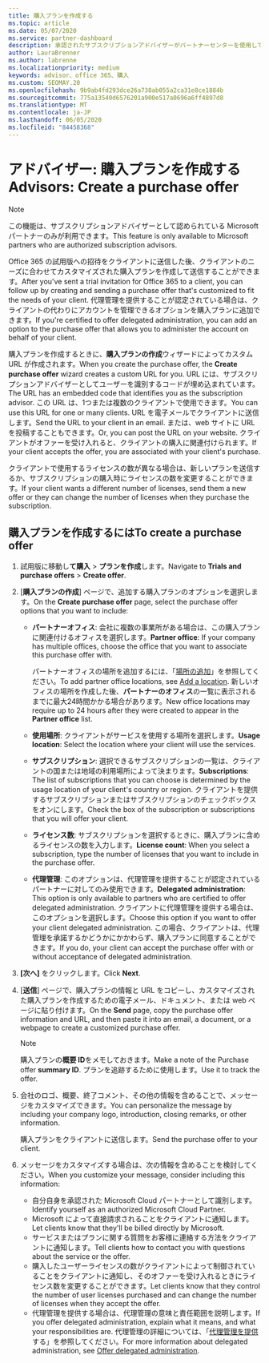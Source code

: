 ```yaml
---
title: 購入プランを作成する
ms.topic: article
ms.date: 05/07/2020
ms.service: partner-dashboard
description: 承認されたサブスクリプションアドバイザーがパートナーセンターを使用して購入プランとカスタム URL を作成し、Office 365 の試用版への招待に含める方法について説明します。
author: LauraBrenner
ms.author: labrenne
ms.localizationpriority: medium
keywords: advisor、office 365、購入
ms.custom: SEOMAY.20
ms.openlocfilehash: 9b9ab4fd293dce26a738ab055a2ca31e8ce1884b
ms.sourcegitcommit: 775a13540d6576201a900e517a0696a6ff4897d8
ms.translationtype: MT
ms.contentlocale: ja-JP
ms.lasthandoff: 06/05/2020
ms.locfileid: "84458368"
---
```

# <a name="advisors-create-a-purchase-offer"></a><span data-ttu-id="c977e-104">アドバイザー: 購入プランを作成する</span><span class="sxs-lookup"><span data-stu-id="c977e-104">Advisors: Create a purchase offer</span></span>

> [!NOTE]
> <span data-ttu-id="c977e-105">この機能は、サブスクリプションアドバイザーとして認められている Microsoft パートナーのみが利用できます。</span><span class="sxs-lookup"><span data-stu-id="c977e-105">This feature is only available to Microsoft partners who are authorized subscription advisors.</span></span>

<span data-ttu-id="c977e-106">Office 365 の試用版への招待をクライアントに送信した後、クライアントのニーズに合わせてカスタマイズされた購入プランを作成して送信することができます。</span><span class="sxs-lookup"><span data-stu-id="c977e-106">After you've sent a trial invitation for Office 365 to a client, you can follow up by creating and sending a purchase offer that's customized to fit the needs of your client.</span></span> <span data-ttu-id="c977e-107">代理管理を提供することが認定されている場合は、クライアントの代わりにアカウントを管理できるオプションを購入プランに追加できます。</span><span class="sxs-lookup"><span data-stu-id="c977e-107">If you're certified to offer delegated administration, you can add an option to the purchase offer that allows you to administer the account on behalf of your client.</span></span>

<span data-ttu-id="c977e-108">購入プランを作成するときに、**購入プランの作成**ウィザードによってカスタム URL が作成されます。</span><span class="sxs-lookup"><span data-stu-id="c977e-108">When you create the purchase offer, the **Create purchase offer** wizard creates a custom URL for you.</span></span> <span data-ttu-id="c977e-109">URL には、サブスクリプションアドバイザーとしてユーザーを識別するコードが埋め込まれています。</span><span class="sxs-lookup"><span data-stu-id="c977e-109">The URL has an embedded code that identifies you as the subscription advisor.</span></span> <span data-ttu-id="c977e-110">この URL は、1つまたは複数のクライアントで使用できます。</span><span class="sxs-lookup"><span data-stu-id="c977e-110">You can use this URL for one or many clients.</span></span> <span data-ttu-id="c977e-111">URL を電子メールでクライアントに送信します。</span><span class="sxs-lookup"><span data-stu-id="c977e-111">Send the URL to your client in an email.</span></span> <span data-ttu-id="c977e-112">または、web サイトに URL を投稿することもできます。</span><span class="sxs-lookup"><span data-stu-id="c977e-112">Or, you can post the URL on your website.</span></span> <span data-ttu-id="c977e-113">クライアントがオファーを受け入れると、クライアントの購入に関連付けられます。</span><span class="sxs-lookup"><span data-stu-id="c977e-113">If your client accepts the offer, you are associated with your client's purchase.</span></span>

<span data-ttu-id="c977e-114">クライアントで使用するライセンスの数が異なる場合は、新しいプランを送信するか、サブスクリプションの購入時にライセンスの数を変更することができます。</span><span class="sxs-lookup"><span data-stu-id="c977e-114">If your client wants a different number of licenses, send them a new offer or they can change the number of licenses when they purchase the subscription.</span></span>

## <a name="to-create-a-purchase-offer"></a><span data-ttu-id="c977e-115">購入プランを作成するには</span><span class="sxs-lookup"><span data-stu-id="c977e-115">To create a purchase offer</span></span>

1. <span data-ttu-id="c977e-116">試用版に移動し**て購入**  >  **プランを作成**します。</span><span class="sxs-lookup"><span data-stu-id="c977e-116">Navigate to **Trials and purchase offers** > **Create offer**.</span></span>

2. <span data-ttu-id="c977e-117">[**購入プランの作成**] ページで、追加する購入プランのオプションを選択します。</span><span class="sxs-lookup"><span data-stu-id="c977e-117">On the **Create purchase offer** page, select the purchase offer options that you want to include:</span></span>

    - <span data-ttu-id="c977e-118">**パートナーオフィス**: 会社に複数の事業所がある場合は、この購入プランに関連付けるオフィスを選択します。</span><span class="sxs-lookup"><span data-stu-id="c977e-118">**Partner office**: If your company has multiple offices, choose the office that you want to associate this purchase offer with.</span></span>

        <span data-ttu-id="c977e-119">パートナーオフィスの場所を追加するには、「[場所の追加](manage-locations.md)」を参照してください。</span><span class="sxs-lookup"><span data-stu-id="c977e-119">To add partner office locations, see [Add a location](manage-locations.md).</span></span> <span data-ttu-id="c977e-120">新しいオフィスの場所を作成した後、**パートナーのオフィス**の一覧に表示されるまでに最大24時間かかる場合があります。</span><span class="sxs-lookup"><span data-stu-id="c977e-120">New office locations may require up to 24 hours after they were created to appear in the **Partner office** list.</span></span>

    - <span data-ttu-id="c977e-121">**使用場所**: クライアントがサービスを使用する場所を選択します。</span><span class="sxs-lookup"><span data-stu-id="c977e-121">**Usage location**: Select the location where your client will use the services.</span></span>
    - <span data-ttu-id="c977e-122">**サブスクリプション**: 選択できるサブスクリプションの一覧は、クライアントの国または地域の利用場所によって決まります。</span><span class="sxs-lookup"><span data-stu-id="c977e-122">**Subscriptions**: The list of subscriptions that you can choose is determined by the usage location of your client's country or region.</span></span> <span data-ttu-id="c977e-123">クライアントを提供するサブスクリプションまたはサブスクリプションのチェックボックスをオンにします。</span><span class="sxs-lookup"><span data-stu-id="c977e-123">Check the box of the subscription or subscriptions that you will offer your client.</span></span>
    - <span data-ttu-id="c977e-124">**ライセンス数**: サブスクリプションを選択するときに、購入プランに含めるライセンスの数を入力します。</span><span class="sxs-lookup"><span data-stu-id="c977e-124">**License count**: When you select a subscription, type the number of licenses that you want to include in the purchase offer.</span></span>
    - <span data-ttu-id="c977e-125">**代理管理**: このオプションは、代理管理を提供することが認定されているパートナーに対してのみ使用できます。</span><span class="sxs-lookup"><span data-stu-id="c977e-125">**Delegated administration**: This option is only available to partners who are certified to offer delegated administration.</span></span> <span data-ttu-id="c977e-126">クライアントに代理管理を提供する場合は、このオプションを選択します。</span><span class="sxs-lookup"><span data-stu-id="c977e-126">Choose this option if you want to offer your client delegated administration.</span></span> <span data-ttu-id="c977e-127">この場合、クライアントは、代理管理を承諾するかどうかにかかわらず、購入プランに同意することができます。</span><span class="sxs-lookup"><span data-stu-id="c977e-127">If you do, your client can accept the purchase offer with or without acceptance of delegated administration.</span></span>

3. <span data-ttu-id="c977e-128">**[次へ]** をクリックします。</span><span class="sxs-lookup"><span data-stu-id="c977e-128">Click **Next**.</span></span>

4. <span data-ttu-id="c977e-129">[**送信**] ページで、購入プランの情報と URL をコピーし、カスタマイズされた購入プランを作成するための電子メール、ドキュメント、または web ページに貼り付けます。</span><span class="sxs-lookup"><span data-stu-id="c977e-129">On the **Send** page, copy the purchase offer information and URL, and then paste it into an email, a document, or a webpage to create a customized purchase offer.</span></span>

    > [!NOTE]
    > <span data-ttu-id="c977e-130">購入プランの**概要 ID**をメモしておきます。</span><span class="sxs-lookup"><span data-stu-id="c977e-130">Make a note of the Purchase offer **summary ID**.</span></span> <span data-ttu-id="c977e-131">プランを追跡するために使用します。</span><span class="sxs-lookup"><span data-stu-id="c977e-131">Use it to track the offer.</span></span>

5. <span data-ttu-id="c977e-132">会社のロゴ、概要、終了コメント、その他の情報を含めることで、メッセージをカスタマイズできます。</span><span class="sxs-lookup"><span data-stu-id="c977e-132">You can personalize the message by including your company logo, introduction, closing remarks, or other information.</span></span>

    <span data-ttu-id="c977e-133">購入プランをクライアントに送信します。</span><span class="sxs-lookup"><span data-stu-id="c977e-133">Send the purchase offer to your client.</span></span>

6. <span data-ttu-id="c977e-134">メッセージをカスタマイズする場合は、次の情報を含めることを検討してください。</span><span class="sxs-lookup"><span data-stu-id="c977e-134">When you customize your message, consider including this information:</span></span>

    - <span data-ttu-id="c977e-135">自分自身を承認された Microsoft Cloud パートナーとして識別します。</span><span class="sxs-lookup"><span data-stu-id="c977e-135">Identify yourself as an authorized Microsoft Cloud Partner.</span></span>
    - <span data-ttu-id="c977e-136">Microsoft によって直接請求されることをクライアントに通知します。</span><span class="sxs-lookup"><span data-stu-id="c977e-136">Let clients know that they'll be billed directly by Microsoft.</span></span>
    - <span data-ttu-id="c977e-137">サービスまたはプランに関する質問をお客様に連絡する方法をクライアントに通知します。</span><span class="sxs-lookup"><span data-stu-id="c977e-137">Tell clients how to contact you with questions about the service or the offer.</span></span>
    - <span data-ttu-id="c977e-138">購入したユーザーライセンスの数がクライアントによって制御されていることをクライアントに通知し、そのオファーを受け入れるときにライセンス数を変更することができます。</span><span class="sxs-lookup"><span data-stu-id="c977e-138">Let clients know that they control the number of user licenses purchased and can change the number of licenses when they accept the offer.</span></span>
    - <span data-ttu-id="c977e-139">代理管理を提供する場合は、代理管理の意味と責任範囲を説明します。</span><span class="sxs-lookup"><span data-stu-id="c977e-139">If you offer delegated administration, explain what it means, and what your responsibilities are.</span></span> <span data-ttu-id="c977e-140">代理管理の詳細については、「[代理管理を提供](customers-revoke-admin-privileges.md)する」を参照してください。</span><span class="sxs-lookup"><span data-stu-id="c977e-140">For more information about delegated administration, see [Offer delegated administration](customers-revoke-admin-privileges.md).</span></span>
